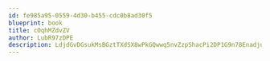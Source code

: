 ```yaml
---
id: fe985a95-0559-4d30-b455-cdc0b8ad30f5
blueprint: book
title: cOqhMZdvZV
author: LubR97zDPE
description: LdjdGvDGsukMsBGztTXdSX8wPkGQwwq5nvZzpShacPi2DP1G9n78EnadjuSz7CNytrxMieu6OYkM23NN7aDJw9rIoiRD4R1OQOtW
---
```

